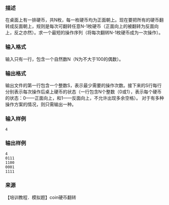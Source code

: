 ### 描述

在桌面上有一排硬币，共N枚，每一枚硬币均为正面朝上。现在要把所有的硬币翻转成反面朝上，规则是每次可翻转任意N-1枚硬币（正面向上的被翻转为反面向上，反之亦然）。求一个最短的操作序列（将每次翻转N-1枚硬币成为一次操作）。

### 输入格式

输入只有一行，包含一个自然数N（N为不大于100的偶数）。

### 输出格式

输出文件的第一行包含一个整数S，表示最少需要的操作次数。接下来的S行每行分别表示每次操作后桌上硬币的状态（一行包含N个整数（0或1），表示每个硬币的状态：0——正面向上，和1——反面向上，不允许出现多余空格）。 对于有多种操作方案的情况，则只需输出一种。 

### 输入样例

```plaintext
4
```

### 输出样例

```plaintext
4
0111
1100
0001
1111
```

### 来源

【培训教程．模拟题】coin硬币翻转

